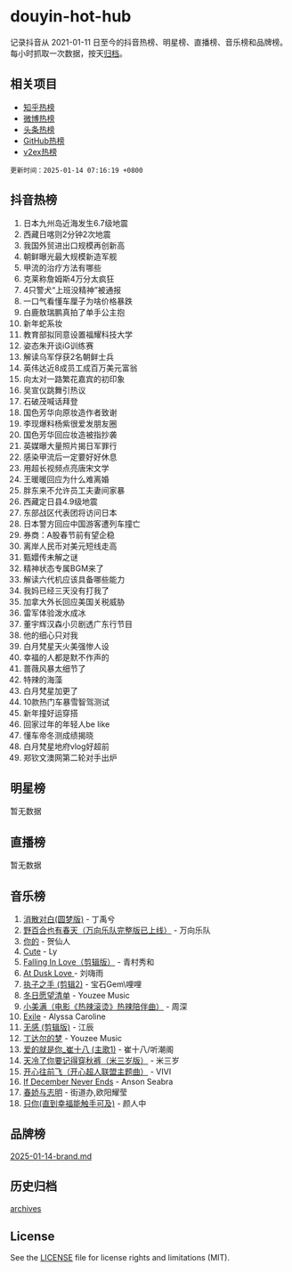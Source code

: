 # douyin-hot-hub

记录抖音从 2021-01-11 日至今的抖音热榜、明星榜、直播榜、音乐榜和品牌榜。每小时抓取一次数据，按天[归档](archives)。

## 相关项目

- [知乎热榜](https://github.com/lonnyzhang423/zhihu-hot-hub)
- [微博热榜](https://github.com/lonnyzhang423/weibo-hot-hub)
- [头条热榜](https://github.com/lonnyzhang423/toutiao-hot-hub)
- [GitHub热榜](https://github.com/lonnyzhang423/github-hot-hub)
- [v2ex热榜](https://github.com/lonnyzhang423/v2ex-hot-hub)


`更新时间：2025-01-14 07:16:19 +0800`

## 抖音热榜

1. 日本九州岛近海发生6.7级地震
1. 西藏日喀则2分钟2次地震
1. 我国外贸进出口规模再创新高
1. 朝鲜曝光最大规模新造军舰
1. 甲流的治疗方法有哪些
1. 克莱称詹姆斯4万分太疯狂
1. 4只警犬“上班没精神”被通报
1. 一口气看懂车厘子为啥价格暴跌
1. 白鹿敖瑞鹏真拍了单手公主抱
1. 新年蛇系妆
1. 教育部拟同意设置福耀科技大学
1. 姿态朱开谈iG训练赛
1. 解读乌军俘获2名朝鲜士兵
1. 英伟达近8成员工成百万美元富翁
1. 向太对一路繁花嘉宾的初印象
1. 吴宣仪跳舞引热议
1. 石破茂喊话拜登
1. 国色芳华向原妆造作者致谢
1. 李现爆料杨紫很爱发朋友圈
1. 国色芳华回应妆造被指抄袭
1. 英媒曝大量照片揭日军罪行
1. 感染甲流后一定要好好休息
1. 用超长视频点亮唐宋文学
1. 王暖暖回应为什么难离婚
1. 胖东来不允许员工夫妻间家暴
1. 西藏定日县4.9级地震
1. 东部战区代表团将访问日本
1. 日本警方回应中国游客遭列车撞亡
1. 券商：A股春节前有望企稳
1. 离岸人民币对美元短线走高
1. 甄嬛传未解之谜
1. 精神状态专属BGM来了
1. 解读六代机应该具备哪些能力
1. 我妈已经三天没有打我了
1. 加拿大外长回应美国关税威胁
1. 雷军体验泼水成冰
1. 董宇辉汉森小贝剧透广东行节目
1. 他的细心只对我
1. 白月梵星天火美强惨人设
1. 幸福的人都是默不作声的
1. 蔷薇风暴太细节了
1. 特辣的海藻
1. 白月梵星加更了
1. 10款热门车暴雪智驾测试
1. 新年撞好运穿搭
1. 回家过年的年轻人be like
1. 懂车帝冬测成绩揭晓
1. 白月梵星地府vlog好超前
1. 郑钦文澳网第二轮对手出炉

## 明星榜

暂无数据

## 直播榜

暂无数据

## 音乐榜

1. [消散对白(圆梦版)](https://sf5-hl-cdn-tos.douyinstatic.com/obj/tos-cn-ve-2774/og4jB5I5IizzoZVAAAzWgBMAsMDWoArfwBOiFs) - 丁禹兮
1. [野百合也有春天（万向乐队完整版已上线）](https://sf5-hl-cdn-tos.douyinstatic.com/obj/tos-cn-ve-2774/oMnUxhRAMiAGBqDtIPBQ7ACYQZFlJCftcgeDJE) - 万向乐队
1. [你的](https://sf5-hl-cdn-tos.douyinstatic.com/obj/tos-cn-ve-2774/oYuIeKf42jB7sEV6B2upMdpYAgfrQWj0FeRegh) - 贺仙人
1. [Cute](https://sf5-hl-cdn-tos.douyinstatic.com/obj/tos-cn-ve-2774/o4IbIzHWKAAB4wsS5qMBRiiAlEBGTpQRNfFvuo) - Ly
1. [Falling In Love（剪辑版）](https://sf5-hl-cdn-tos.douyinstatic.com/obj/tos-cn-ve-2774/o8ajpA8zzgBPahbBIO8AcKGBLJezFCRd1wfP9f) - 青村秀和
1. [ At Dusk  Love ](https://sf5-hl-cdn-tos.douyinstatic.com/obj/tos-cn-ve-2774/o8CrpCf5CaYgI4ZrtQgMQAFEfuGqNnRSDQAPBc) - 刘嗨雨
1. [执子之手 (剪辑2)](https://sf5-hl-cdn-tos.douyinstatic.com/obj/tos-cn-ve-2774/oUoZLQjCc31XzqsBnBQUNgeKtYPBcgbFDwtfcu) - 宝石Gem\哩哩
1. [冬日愿望清单](https://sf5-hl-cdn-tos.douyinstatic.com/obj/tos-cn-ve-2774/oIIgUOeamCFCVAzxN6MFRLIBlLGpUqQxeeHrLE) - Youzee Music
1. [小美满（电影《热辣滚烫》热辣陪伴曲）](https://sf5-hl-cdn-tos.douyinstatic.com/obj/tos-cn-ve-2774/o0GAn2lSgfZIDUgtevCGDQYnFg4CwnrBaxbTZL) - 周深
1. [Exile](https://sf5-hl-cdn-tos.douyinstatic.com/obj/tos-cn-ve-2774/oYj4gAQTknKE3WW0Je8KGmQ7z1cA4FefwtbufD) - Alyssa Caroline
1. [无感 (剪辑版)](https://sf5-hl-cdn-tos.douyinstatic.com/obj/tos-cn-ve-2774/o0eIsUzJBDlQaQFC5OFlgbMEZC1TFYBftOBn6p) - 江辰
1. [丁达尔的梦](https://sf5-hl-cdn-tos.douyinstatic.com/obj/tos-cn-ve-2774/oMU3WirUZBVQkAC9ccG5P2IQirziZM2RTInUY) - Youzee Music
1. [爱的就是你_崔十八 (主歌1)](https://sf5-hl-cdn-tos.douyinstatic.com/obj/tos-cn-ve-2774/oI5BO5DhFZ6UTcNCnZaOCBLtZ7WIMQGfgnXf5E) - 崔十八/听潮阁
1. [天冷了你要记得穿秋裤（米三岁版）](https://sf5-hl-cdn-tos.douyinstatic.com/obj/tos-cn-ve-2774/oQlIwVIDWiZ6BQilAorS7MA0AgCkQDvcZAdm1) - 米三岁
1. [开心往前飞（开心超人联盟主题曲）](https://sf5-hl-cdn-tos.douyinstatic.com/obj/tos-cn-ve-2774/9d8fb7c82cf1421fb93a9fe925275e0a) - VIVI
1. [If December Never Ends](https://sf5-hl-cdn-tos.douyinstatic.com/obj/tos-cn-ve-2774/oY1IQMoTgCFIBg8RZifyqlBBt1UFgitTYmxeOS) - Anson Seabra
1. [春娇与志明](https://sf5-hl-cdn-tos.douyinstatic.com/obj/tos-cn-ve-2774/e530d8fceb7044b39707d7f9ff54add1) - 街道办,欧阳耀莹
1. [只你(直到幸福能触手可及)](https://sf5-hl-cdn-tos.douyinstatic.com/obj/tos-cn-ve-2774/o0lBkRDzFTeaVSUz3ZZSCBVtZ5DIMQGfgmEAuE) - 颜人中

## 品牌榜

[2025-01-14-brand.md](archives/2025-01-14-brand.md)

## 历史归档

[archives](archives)

## License

See the [LICENSE](LICENSE) file for license rights and limitations (MIT).
